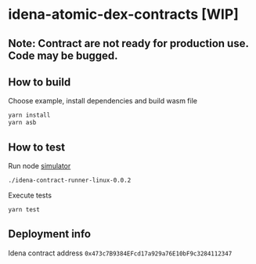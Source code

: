 # idena-atomic-dex-contracts [WIP]
## Note: Contract are not ready for production use. Code may be bugged.


## How to build

Choose example, install dependencies  and build wasm file
```sh
yarn install
yarn asb
```

## How to test

Run node [simulator](https://github.com/idena-network/idena-contract-runner)
```sh
./idena-contract-runner-linux-0.0.2
```
Execute tests

```sh
yarn test
```

## Deployment info

Idena contract address `0x473c7B9384EFcd17a929a76E10bF9c3284112347`
